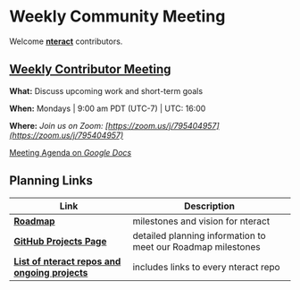 # Weekly Community Meeting

Welcome [**nteract**](https://nteract.io) contributors.

## [Weekly Contributor Meeting](https://zoom.us/j/795404957)

**What:** Discuss upcoming work and short-term goals

**When:** Mondays | 9:00 am PDT (UTC-7) | UTC: 16:00

**Where:** _Join us on Zoom: [https://zoom.us/j/795404957](https://zoom.us/j/795404957)_

[Meeting Agenda on _Google Docs_](https://docs.google.com/document/d/1W5Eu1OdKmy9lYsJ4E-3tk4Y-VKNioORY78PidQkkjxE/edit)

## Planning Links

| Link                                                                                                | Description                                                  |
|-----------------------------------------------------------------------------------------------------|--------------------------------------------------------------|
| [**Roadmap**](https://docs.google.com/document/d/1YDixHwNCWoPDUKeAmlR3q5c6ty1YklXuL2z53pL2lN4/edit) | milestones and vision for nteract                            |
| [**GitHub Projects Page**](https://github.com/orgs/nteract/projects)                                | detailed planning information to meet our Roadmap milestones |
| [**List of nteract repos and ongoing projects**](./project-list.md)                                 | includes links to every nteract repo                         |
